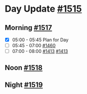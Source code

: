 # Day Update [#1515](https://github.com/sentrei/sentrei/issues/1515)

## Morning [#1517](https://github.com/sentrei/sentrei/issues/1517)

- [x] 05:00 - 05:45 Plan for Day
- [ ] 05:45 - 07:00 [#1460](https://github.com/sentrei/sentrei/issues/1460)
- [ ] 07:00 - 08:00 [#1413](https://github.com/sentrei/sentrei/issues/1413) [#1413](https://github.com/sentrei/sentrei/issues/1413)

## Noon [#1518](https://github.com/sentrei/sentrei/issues/1518)

## Night [#1519](https://github.com/sentrei/sentrei/issues/1519)
